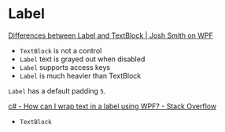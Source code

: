 # Label
[Differences between Label and TextBlock | Josh Smith on WPF](https://joshsmithonwpf.wordpress.com/2007/07/04/differences-between-label-and-textblock/)
- `TextBlock` is not a control
- `Label` text is grayed out when disabled
- `Label` supports access keys
- `Label` is much heavier than TextBlock

`Label` has a default padding `5`.

[c# - How can I wrap text in a label using WPF? - Stack Overflow](https://stackoverflow.com/questions/5013067/how-can-i-wrap-text-in-a-label-using-wpf)
- `TextBlock`